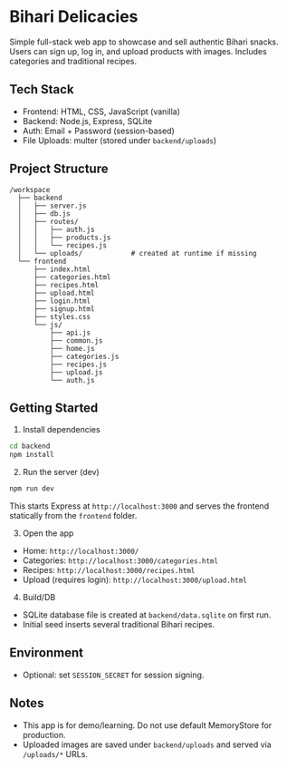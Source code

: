 # Bihari Delicacies

Simple full-stack web app to showcase and sell authentic Bihari snacks. Users can sign up, log in, and upload products with images. Includes categories and traditional recipes.

## Tech Stack
- Frontend: HTML, CSS, JavaScript (vanilla)
- Backend: Node.js, Express, SQLite
- Auth: Email + Password (session-based)
- File Uploads: multer (stored under `backend/uploads`)

## Project Structure
```
/workspace
  ├── backend
  │   ├── server.js
  │   ├── db.js
  │   ├── routes/
  │   │   ├── auth.js
  │   │   ├── products.js
  │   │   └── recipes.js
  │   └── uploads/            # created at runtime if missing
  └── frontend
      ├── index.html
      ├── categories.html
      ├── recipes.html
      ├── upload.html
      ├── login.html
      ├── signup.html
      ├── styles.css
      └── js/
          ├── api.js
          ├── common.js
          ├── home.js
          ├── categories.js
          ├── recipes.js
          ├── upload.js
          └── auth.js
```

## Getting Started

1. Install dependencies
```bash
cd backend
npm install
```

2. Run the server (dev)
```bash
npm run dev
```

This starts Express at `http://localhost:3000` and serves the frontend statically from the `frontend` folder.

3. Open the app
- Home: `http://localhost:3000/`
- Categories: `http://localhost:3000/categories.html`
- Recipes: `http://localhost:3000/recipes.html`
- Upload (requires login): `http://localhost:3000/upload.html`

4. Build/DB
- SQLite database file is created at `backend/data.sqlite` on first run.
- Initial seed inserts several traditional Bihari recipes.

## Environment
- Optional: set `SESSION_SECRET` for session signing.

## Notes
- This app is for demo/learning. Do not use default MemoryStore for production.
- Uploaded images are saved under `backend/uploads` and served via `/uploads/*` URLs.